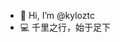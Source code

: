 - 👋 Hi, I’m @kyloztc
- 💻 千里之行，始于足下

<!---
kyloztc/kyloztc is a ✨ special ✨ repository because its `README.md` (this file) appears on your GitHub profile.
You can click the Preview link to take a look at your changes.
--->
